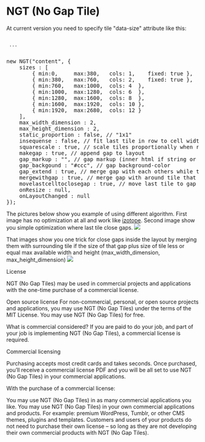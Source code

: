NGT (No Gap Tile)
=========

At current version you need to specify tile "data-size" attribute like this:  
<code>
	<div data-size="2x2"> ... </div>
</code>
<pre>
new NGT("content", {
	sizes : [
		{ min:0,     max:380,   cols: 1,    fixed: true },
		{ min:380,   max:760,   cols: 2,    fixed: true },
		{ min:760,   max:1000,  cols: 4  },
		{ min:1000,  max:1280,  cols: 6  },
		{ min:1280,  max:1600,  cols: 8  },
		{ min:1600,  max:1920,  cols: 10 },
		{ min:1920,  max:2680,  cols: 12 }
	],
	max_width_dimension : 2,
	max_height_dimension : 2,
	static_proportion : false, // "1x1"
	insequense : false, // fit last tile in row to cell width 
	squarescale : true, // scale tiles proportionally when resize
	makegap	: true, // append gap to layout
	gap_markup : "", // gap markup (inner html if string or module if element)
	gap_backgound : "#ccc", // gap background-color
	gap_extend : true, // merge gap with each others while they less then considition (max_width_dimension and max_height_dimension)
	mergewithgap : true, // merge gap with around tile that match gap size and condition (max_width_dimension and max_height_dimension)
	movelastcelltoclosegap : true, // move last tile to gap if mergewithgap do not solve them
	onResize : null,
	onLayoutChanged : null
});
</pre>

The pictures below show you example of using different algorithm. First image has no optimization at all and work like <a href="http://isotope.metafizzy.co/" target="_blank">izotope</a>. Second image show you simple optimization where last tile close gaps.
<img src="https://raw.github.com/DQvsRA/nogaptile/master/examples/images/nogaptiles_algorithm_1.jpg">

That images show you one trick for close gaps inside the layout by merging them with surrounding tile if the size of that gap plus size of tile less or equal max available width and height (max_width_dimension, max_height_dimension)
<img src="https://raw.github.com/DQvsRA/nogaptile/master/examples/images/nogaptiles_algorithm_2.jpg">


License

NGT (No Gap Tiles) may be used in commercial projects and applications with the one-time purchase of a commercial license.

Open source license
For non-commercial, personal, or open source projects and applications, you may use NGT (No Gap Tiles) under the terms of the MIT License. You may use NGT (No Gap Tiles) for free.

What is commercial considered?
If you are paid to do your job, and part of your job is implementing NGT (No Gap Tiles), a commercial license is required.

Commercial licensing

Purchasing accepts most credit cards and takes seconds. Once purchased, you’ll receive a commercial license PDF and you will be all set to use NGT (No Gap Tiles) in your commercial applications.

With the purchase of a commercial license:

You may use NGT (No Gap Tiles) in as many commercial applications you like.
You may use NGT (No Gap Tiles) in your own commercial applications and products. For example: premium WordPress, Tumblr, or other CMS themes, plugins and templates.
Customers and users of your products do not need to purchase their own license – so long as they are not developing their own commercial products with NGT (No Gap Tiles).
